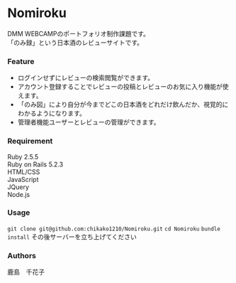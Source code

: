 # Nomiroku
DMM WEBCAMPのポートフォリオ制作課題です。  
「のみ録」という日本酒のレビューサイトです。

### Feature
- ログインせずにレビューの検索閲覧ができます。
- アカウント登録することでレビューの投稿とレビューのお気に入り機能が使えます。
- 「のみ図」により自分が今までどこの日本酒をどれだけ飲んだか、視覚的にわかるようになります。
- 管理者機能ユーザーとレビューの管理ができます。

### Requirement
Ruby 2.5.5  
Ruby on Rails 5.2.3  
HTML/CSS  
JavaScript  
JQuery  
Node.js

### Usage
`git clone git@github.com:chikako1210/Nomiroku.git`
`cd Nomiroku`
`bundle install`
その後サーバーを立ち上げてください


### Authors
鹿島　千花子
